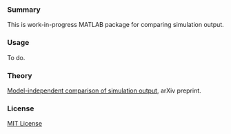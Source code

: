 ### Summary

This is work-in-progress MATLAB package for comparing simulation output.

### Usage

To do.

### Theory

[Model-independent comparison of simulation output](http://arxiv.org/abs/1509.09174),
arXiv preprint.

### License

[MIT License](LICENSE)

